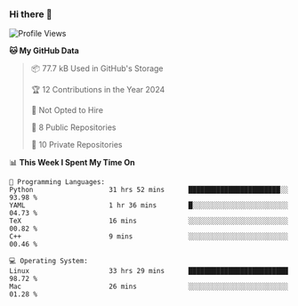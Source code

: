 ### Hi there 👋

<!--
**huayuan4396/huayuan4396** is a ✨ _special_ ✨ repository because its `README.md` (this file) appears on your GitHub profile.

Here are some ideas to get you started:

- 🔭 I’m currently working on ...
- 🌱 I’m currently learning ...
- 👯 I’m looking to collaborate on ...
- 🤔 I’m looking for help with ...
- 💬 Ask me about ...
- 📫 How to reach me: ...
- 😄 Pronouns: ...
- ⚡ Fun fact: ...
-->

<!--START_SECTION:waka-->
![Profile Views](http://img.shields.io/badge/Profile%20Views-1-blue)

**🐱 My GitHub Data** 

> 📦 77.7 kB Used in GitHub's Storage 
 > 
> 🏆 12 Contributions in the Year 2024
 > 
> 🚫 Not Opted to Hire
 > 
> 📜 8 Public Repositories 
 > 
> 🔑 10 Private Repositories 
 > 
📊 **This Week I Spent My Time On** 

```text
💬 Programming Languages: 
Python                   31 hrs 52 mins      ███████████████████████░░   93.98 % 
YAML                     1 hr 36 mins        █░░░░░░░░░░░░░░░░░░░░░░░░   04.73 % 
TeX                      16 mins             ░░░░░░░░░░░░░░░░░░░░░░░░░   00.82 % 
C++                      9 mins              ░░░░░░░░░░░░░░░░░░░░░░░░░   00.46 % 

💻 Operating System: 
Linux                    33 hrs 29 mins      █████████████████████████   98.72 % 
Mac                      26 mins             ░░░░░░░░░░░░░░░░░░░░░░░░░   01.28 % 
```


<!--END_SECTION:waka-->
